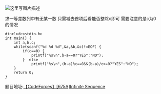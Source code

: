 ![这里写图片描述](http://img.blog.csdn.net/20160530021600784)

求一等差数列中有无某一数
只需减去首项后看能否整除c即可
需要注意的是c为0的情况


```
#include<stdio.h>
int main() {
	int a,b,c;
	while(scanf("%d %d %d",&a,&b,&c)!=EOF) {
		if(c==0) {
			printf("%s\n",b-a==0?"YES":"NO");
		}  else
			printf("%s\n",(b-a)%c==0&&(b-a)/c>=0?"YES":"NO");
	}
	return 0;
}

```


题目地址:[【CodeForces】[675A]Infinite Sequence](http://codeforces.com/contest/675/problem/A)
